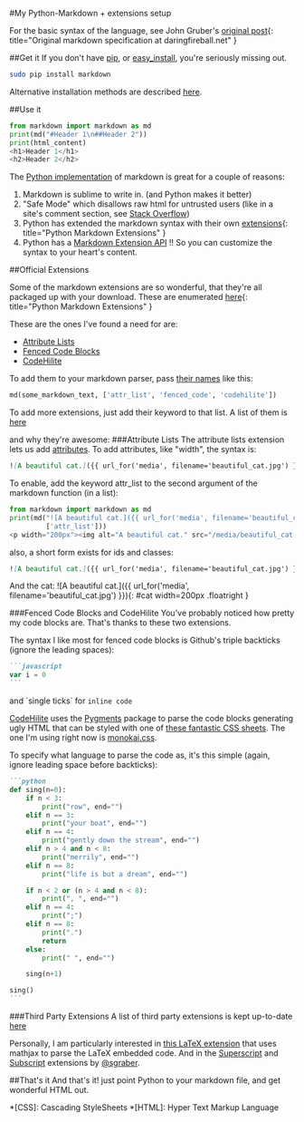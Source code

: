 #My Python-Markdown + extensions setup

For the basic syntax of the language, see John Gruber's [original post](http://daringfireball.net/projects/markdown/syntax){: title="Original markdown specification at daringfireball.net" }

##Get it
If you don't have [pip](https://pypi.python.org/pypi/pip), or [easy_install](http://pythonhosted.org/distribute/easy_install.html), you're seriously missing out.
```bash
sudo pip install markdown
```
Alternative installation methods are described [here](http://pythonhosted.org/Markdown/install.html).

##Use it
```python
from markdown import markdown as md
print(md("#Header 1\n##Header 2"))
print(html_content)
<h1>Header 1</h1>
<h2>Header 2</h2>

```

The [Python implementation](http://pythonhosted.org/Markdown/index.html) of markdown is great for a couple of reasons:

1.  Markdown is sublime to write in. (and Python makes it better)
2.  "Safe Mode" which disallows raw html for untrusted users (like in a site's comment section, see [Stack Overflow](http://stackoverflow.com))
3.  Python has extended the markdown syntax with their own [extensions]((http://pythonhosted.org/Markdown/extensions/index.html)){: title="Python Markdown Extensions" }
4.  Python has a [Markdown Extension API](http://pythonhosted.org/Markdown/extensions/api.html) !! So you can customize the syntax to your heart's content.

##Official Extensions

Some of the markdown extensions are so wonderful, that they're all packaged up with your download. These are enumerated [here](http://pythonhosted.org/Markdown/extensions/index.html){: title="Python Markdown Extensions" }

These are the ones I've found a need for are:

*  [Attribute Lists](http://pythonhosted.org/Markdown/extensions/attr_list.html)
*  [Fenced Code Blocks](http://pythonhosted.org/Markdown/extensions/fenced_code_blocks.html)
*  [CodeHilite](http://pythonhosted.org/Markdown/extensions/code_hilite.html)

To add them to your markdown parser, pass [their names]() like this:

```python
md(some_markdown_text, ['attr_list', 'fenced_code', 'codehilite'])
```

To add more extensions, just add their keyword to that list. A list of them is [here](http://pythonhosted.org/Markdown/extensions/index.html)

and why they're awesome:
###Attribute Lists
The attribute lists extension lets us add [attributes](https://developer.mozilla.org/en-US/docs/Web/HTML/Element/a#Attributes "Mozilla HTML Docs <a> tag attributes").
To add attributes, like "width", the syntax is:

```markdown
![A beautiful cat.]({{ url_for('media', filename='beautiful_cat.jpg') }}){: width=200px }
```

To enable, add the keyword attr_list to the second argument of the markdown function (in a list):

```python
from markdown import markdown as md
print(md("![A beautiful cat.]({{ url_for('media', filename='beautiful_cat.jpg') }})\n{: width=200px }",
         ['attr_list']))
<p width="200px"><img alt="A beautiful cat." src="/media/beautiful_cat.jpg" /></p>

```

also, a short form exists for ids and classes:

```markdown
![A beautiful cat.]({{ url_for('media', filename='beautiful_cat.jpg') }}){: #most-beautiful-cat .cat }
```

And the cat:
![A beautiful cat.]({{ url_for('media', filename='beautiful_cat.jpg') }}){: #cat width=200px .floatright }


###Fenced Code Blocks and CodeHilite
You've probably noticed how pretty my code blocks are. That's thanks to these two extensions. 

The syntax I like most for fenced code blocks is Github's triple backticks (ignore the leading spaces):

~~~markdown
```javascript
var i = 0
```
~~~
and \`single ticks\` for `inline code`

[CodeHilite](http://pythonhosted.org/Markdown/extensions/code_hilite.html) uses the [Pygments](http://pygments.org/download/) package to parse the code blocks generating ugly HTML that can be styled with one of [these fantastic CSS sheets](https://github.com/richleland/pygments-css "Pygments CSS on Github"). The one I'm using right now is [monokai.css](https://github.com/richleland/pygments-css/blob/master/monokai.css).

To specify what language to parse the code as, it's this simple (again, ignore leading space before backticks):
~~~markdown
```python
def sing(n=0):
    if n < 3:
        print("row", end="")
    elif n == 3:
        print("your boat", end="")
    elif n == 4:
        print("gently down the stream", end="")
    elif n > 4 and n < 8:
        print("merrily", end="")
    elif n == 8:
        print("life is but a dream", end="")

    if n < 2 or (n > 4 and n < 8):
        print(", ", end="")
    elif n == 4:
        print(";")
    elif n == 8:
        print(".")
        return
    else:
        print(" ", end="")

    sing(n+1)

sing()
```
~~~

###Third Party Extensions
A list of third party extensions is kept up-to-date [here](https://github.com/waylan/Python-Markdown/wiki/Third-Party-Extensions)

Personally, I am particularly interested in [this LaTeX extension](https://github.com/mayoff/python-markdown-mathjax) that uses mathjax to parse the LaTeX embedded code. And in the [Superscript](https://github.com/sgraber/markdown.superscript) and [Subscript](https://github.com/sgraber/markdown.subscript) extensions by [@sgraber](https://github.com/sgraber "sgraber's Github page").

##That's it
And that's it! just point Python to your markdown file, and get wonderful HTML out.

*[CSS]: Cascading StyleSheets
*[HTML]: Hyper Text Markup Language

